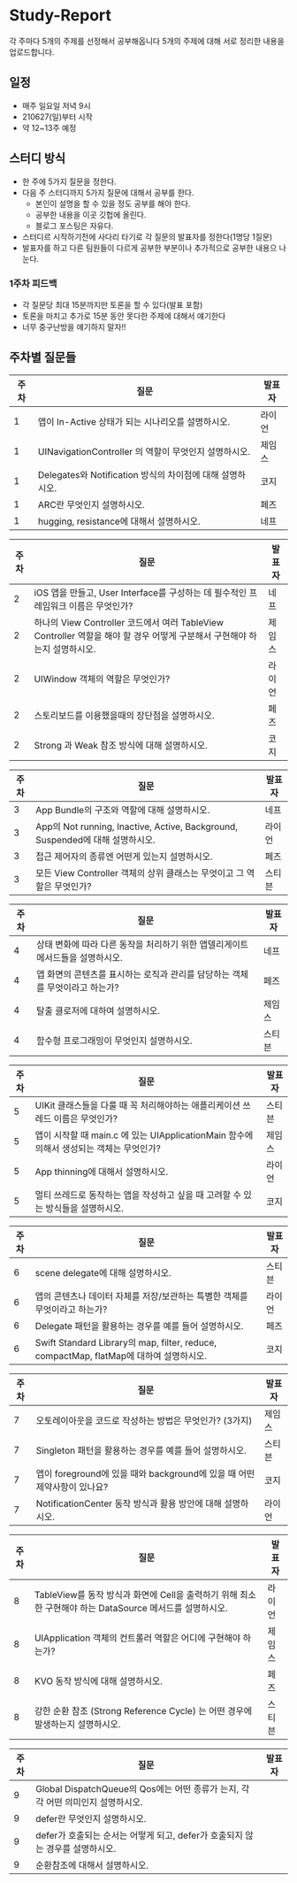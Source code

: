 # Study-Report

각 주마다 5개의 주제를 선정해서 공부해옵니다
5개의 주제에 대해 서로 정리한 내용을 업로드합니다.

## 일정
- 매주 일요일 저녁 9시
- 210627(일)부터 시작
- 약 12~13주 예정

## 스터디 방식
- 한 주에 5가지 질문을 정한다.
- 다음 주 스터디까지 5가지 질문에 대해서 공부를 한다.
  - 본인이 설명을 할 수 있을 정도 공부를 해야 한다.
  - 공부한 내용을 이곳 깃헙에 올린다.
  - 블로그 포스팅은 자유다.
- 스터디르 시작하기전에 사다리 타기로 각 질문의 발표자를 정한다(1명당 1질문)
- 발표자를 하고 다른 팀원들이 다르게 공부한 부분이나 추가적으로 공부한 내용으 나눈다.

### 1주차 피드백
- 각 질문당 최대 15분까지만 토론을 할 수 있다(발표 포함)
- 토론을 마치고 추가로 15분 동안 못다한 주제에 대해서 얘기한다
- 너무 중구난방을 얘기하지 말자!!

## 주차별 질문들

| 주차 | 질문                                                    | 발표자 |
|------|-----------------------------------------------------------|--------|
| 1    | 앱이 In-Active 상태가 되는 시나리오를 설명하시오.         |    라이언    |
| 1    | UINavigationController 의 역할이 무엇인지 설명하시오.     |  제임스    |
| 1    | Delegates와 Notification 방식의 차이점에 대해 설명하시오. |   코지   |
| 1    | ARC란 무엇인지 설명하시오.                                |  페즈   |
| 1    | hugging, resistance에 대해서 설명하시오.                  |  네프  |

| 주차 | 질문                                                    | 발표자 |
|------|-----------------------------------------------------------|--------|
| 2    | iOS 앱을 만들고, User Interface를 구성하는 데 필수적인 프레임워크 이름은 무엇인가?         |   네프     |
| 2    | 하나의 View Controller 코드에서 여러 TableView Controller 역할을 해야 할 경우 어떻게 구분해서 구현해야 하는지 설명하시오.|제임스      |
| 2    | UIWindow 객체의 역할은 무엇인가? | 라이언     |
| 2    | 스토리보드를 이용했을때의 장단점을 설명하시오.                                |  페즈    |
| 2    | Strong 과 Weak 참조 방식에 대해 설명하시오.                 | 코지 |

| 주차 | 질문                                                    | 발표자 |
|------|-----------------------------------------------------------|--------|
| 3    | App Bundle의 구조와 역할에 대해 설명하시오.        | 네프  |
| 3    | App의 Not running, Inactive, Active, Background, Suspended에 대해 설명하시오.     | 라이언    |
| 3    | 접근 제어자의 종류엔 어떤게 있는지 설명하시오. |  페즈   |
| 3    | 모든 View Controller 객체의 상위 클래스는 무엇이고 그 역할은 무엇인가?                                | 스티븐  |

| 주차 | 질문                                                    | 발표자 |
|------|-----------------------------------------------------------|--------|
| 4    |    상태 변화에 따라 다른 동작을 처리하기 위한 앱델리게이트 메서드들을 설명하시오.      |   네프    |
| 4    |   앱 화면의 콘텐츠를 표시하는 로직과 관리를 담당하는 객체를 무엇이라고 하는가?   |   페즈  |
| 4    | 탈출 클로저에 대하여 설명하시오. |  제임스   |
| 4    |      함수형 프로그래밍이 무엇인지 설명하시오.                           |  스티븐  |

| 주차 | 질문                                                    | 발표자 |
|------|-----------------------------------------------------------|--------|
| 5    |    UIKit 클래스들을 다룰 때 꼭 처리해야하는 애플리케이션 쓰레드 이름은 무엇인가?   |   스티븐    |
| 5    |   앱이 시작할 때 main.c 에 있는 UIApplicationMain 함수에 의해서 생성되는 객체는 무엇인가?  |   제임스  |
| 5    | App thinning에 대해서 설명하시오. |  라이언   |
| 5    |      멀티 쓰레드로 동작하는 앱을 작성하고 싶을 때 고려할 수 있는 방식들을 설명하시오.    |  코지  |

| 주차 | 질문                                                    | 발표자 |
|------|-----------------------------------------------------------|--------|
| 6    |   scene delegate에 대해 설명하시오.   | 스티븐 |
| 6    |   앱의 콘텐츠나 데이터 자체를 저장/보관하는 특별한 객체를 무엇이라고 하는가?  | 라이언 |
| 6    | Delegate 패턴을 활용하는 경우를 예를 들어 설명하시오. |  페즈 |
| 6    |  Swift Standard Library의 map, filter, reduce, compactMap, flatMap에 대하여 설명하시오.  | 코지 |

 주차 | 질문                                                    | 발표자 |
|------|-----------------------------------------------------------|--------|
| 7    | 오토레이아웃을 코드로 작성하는 방법은 무엇인가? (3가지)  |  제임스     |
| 7    | Singleton 패턴을 활용하는 경우를 예를 들어 설명하시오. | 스티븐   |
| 7    | 앱이 foreground에 있을 때와 background에 있을 때 어떤 제약사항이 있나요? | 코지   |
| 7    | NotificationCenter 동작 방식과 활용 방안에 대해 설명하시오.  | 라이언   |

| 주차 | 질문                                                    | 발표자 |
|------|-----------------------------------------------------------|--------|
| 8    | TableView를 동작 방식과 화면에 Cell을 출력하기 위해 최소한 구현해야 하는 DataSource 메서드를 설명하시오.  | 라이언  |
| 8    | UIApplication 객체의 컨트롤러 역할은 어디에 구현해야 하는가? | 제임스   |
| 8    | KVO 동작 방식에 대해 설명하시오. | 페즈  |
| 8    | 강한 순환 참조 (Strong Reference Cycle) 는 어떤 경우에 발생하는지 설명하시오.  | 스티븐   |

| 주차 | 질문                                                    | 발표자 |
|------|-----------------------------------------------------------|--------|
| 9    | Global DispatchQueue의 Qos에는 어떤 종류가 는지, 각각 어떤 의미인지 설명하시오.  |   |
| 9    | defer란 무엇인지 설명하시오. |    |
| 9    | defer가 호출되는 순서는 어떻게 되고, defer가 호출되지 않는 경우를 설명하시오. |   |
| 9    | 순환참조에 대해서 설명하시오.  |    |
